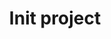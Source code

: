 ---
title: Init project
description: Created this website
publishedAt: 2025-01-18
isPublish: true
isDraft: false
---